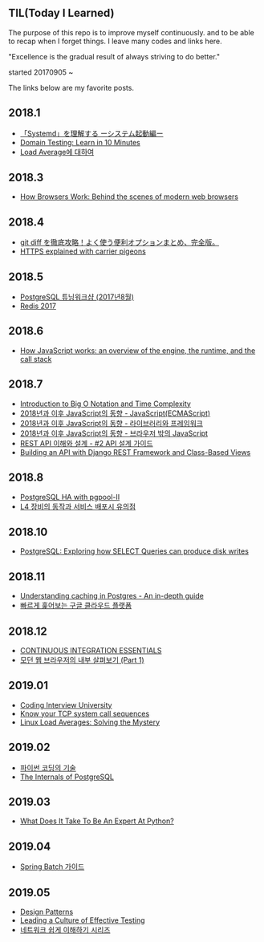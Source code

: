 ## TIL(Today I Learned)

The purpose of this repo is to improve myself continuously.
and to be able to recap when I forget things. 
I leave many codes and links here.

"Excellence is the gradual result of always striving to do better."


started 20170905 ~


The links below are my favorite posts.


## 2018.1

- [「Systemd」を理解する ーシステム起動編ー](http://equj65.net/tech/systemd-boot/)
- [Domain Testing: Learn in 10 Minutes](https://www.guru99.com/domain-testing.html)
- [Load Average에 대하여](https://lunatine.net/2016/02/19/about-load-average/)

## 2018.3

- [How Browsers Work: Behind the scenes of modern web browsers](https://www.html5rocks.com/en/tutorials/internals/howbrowserswork/)

## 2018.4

- [git diff を徹底攻略！よく使う便利オプションまとめ、完全版。](http://www-creators.com/archives/755)
- [HTTPS explained with carrier pigeons](https://medium.freecodecamp.org/https-explained-with-carrier-pigeons-7029d2193351)

## 2018.5

- [PostgreSQL 튜닝워크샵 (2017년8월)](https://www.slideshare.net/SiyeonAcademy/postgresql-20178?qid=4f54b28c-57ba-4528-a42b-45b8fb0dbcc0&v=&b=&from_search=1)
- [Redis 2017](https://www.slideshare.net/charsyam2/redis-2017?qid=1f2294e8-5e3c-4f2c-b625-27af02ad777e&v=&b=&from_search=2)

## 2018.6

- [How JavaScript works: an overview of the engine, the runtime, and the call stack](https://blog.sessionstack.com/how-does-javascript-actually-work-part-1-b0bacc073cf)

## 2018.7

- [Introduction to Big O Notation and Time Complexity](https://www.youtube.com/watch?v=D6xkbGLQesk&t=1899s&list=WL&index=15)
- [2018년과 이후 JavaScript의 동향 - JavaScript(ECMAScript)](https://d2.naver.com/helloworld/7495331)
- [2018년과 이후 JavaScript의 동향 - 라이브러리와 프레임워크](https://d2.naver.com/helloworld/3259111)
- [2018년과 이후 JavaScript의 동향 - 브라우저 밖의 JavaScript](https://d2.naver.com/helloworld/5644368)
- [REST API 이해와 설계 - #2 API 설계 가이드](http://bcho.tistory.com/954)
- [Building an API with Django REST Framework and Class-Based Views](https://codeburst.io/building-an-api-with-django-rest-framework-and-class-based-views-75b369b30396)

## 2018.8

- [PostgreSQL HA with pgpool-II](https://www.fatdragon.me/blog/2016/05/postgresql-ha-pgpool-ii-part-1)
- [L4 장비의 동작과 서비스 배포시 유의점](http://tech.kakao.com/2014/05/30/l4/)

## 2018.10

- [PostgreSQL: Exploring how SELECT Queries can produce disk writes](https://blog.okmeter.io/postgresql-exploring-how-select-queries-can-produce-disk-writes-f36c8bee6b6f)

## 2018.11

- [Understanding caching in Postgres - An in-depth guide](https://madusudanan.com/blog/understanding-postgres-caching-in-depth/)
- [빠르게 훑어보는 구글 클라우드 플랫폼](http://www.hanbit.co.kr/lib/ebookFreeDown.php?p_code=E5359426070&format=pdf&ed_isbn=9788968488399)

## 2018.12

- [CONTINUOUS INTEGRATION ESSENTIALS](https://codeship.com/continuous-integration-essentials)
- [모던 웹 브라우저의 내부 살펴보기 (Part 1)](https://medium.com/@euncho/%EB%AA%A8%EB%8D%98-%EC%9B%B9-%EB%B8%8C%EB%9D%BC%EC%9A%B0%EC%A0%80%EC%9D%98-%EB%82%B4%EB%B6%80-%EC%82%B4%ED%8E%B4%EB%B3%B4%EA%B8%B0-part-1-8650c5900974)

## 2019.01

- [Coding Interview University](https://github.com/jwasham/coding-interview-university#prerequisite-knowledge)
- [Know your TCP system call sequences](https://www.ibm.com/developerworks/aix/library/au-tcpsystemcalls/index.html)
- [Linux Load Averages: Solving the Mystery](http://www.brendangregg.com/blog/2017-08-08/linux-load-averages.html)


## 2019.02

- [파이썬 코딩의 기술](https://thebook.io/006764/)
- [The Internals of PostgreSQL](http://www.interdb.jp/pg/index.html)

## 2019.03

- [What Does It Take To Be An Expert At Python?](https://www.youtube.com/watch?v=7lmCu8wz8ro)

## 2019.04

- [Spring Batch 가이드](https://jojoldu.tistory.com/324?category=635883)

## 2019.05

- [Design Patterns](https://sourcemaking.com/design_patterns)
- [Leading a Culture of Effective Testing](https://www.infoq.com/articles/culture-effective-testing)
- [네트워크 쉽게 이해하기 시리즈](https://mindnet.tistory.com/category/IT%20Study/Network%20%EC%89%BD%EA%B2%8C%20%EC%9D%B4%ED%95%B4%ED%95%98%EA%B8%B0)
